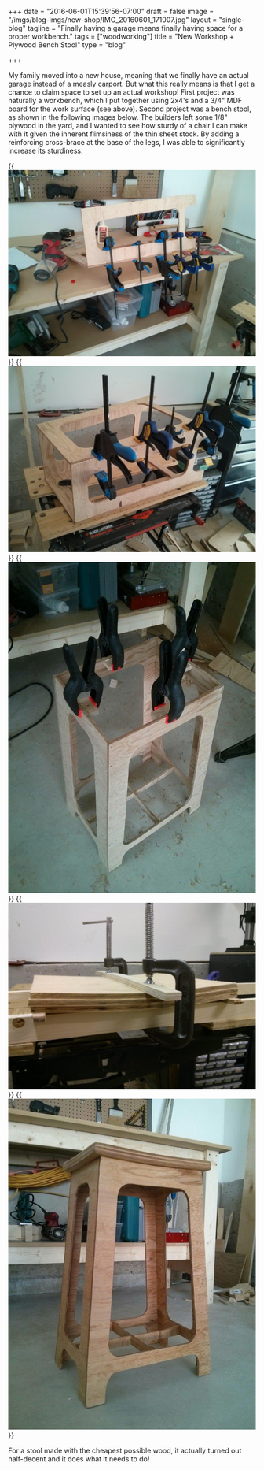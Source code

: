 +++
date = "2016-06-01T15:39:56-07:00"
draft = false
image = "/imgs/blog-imgs/new-shop/IMG_20160601_171007.jpg"
layout = "single-blog"
tagline = "Finally having a garage means finally having space for a proper workbench."
tags = ["woodworking"]
title = "New Workshop + Plywood Bench Stool"
type = "blog"

+++

My family moved into a new house, meaning that we finally have an actual garage instead of a measly carport. But what this really means is that I get a chance to claim space to set up an actual workshop! First project was naturally a workbench, which I put together using 2x4's and a 3/4" MDF board for the work surface (see above). Second project was a bench stool, as shown in the following images below. The builders left some 1/8" plywood in the yard, and I wanted to see how sturdy of a chair I can make with it given the inherent flimsiness of the thin sheet stock. By adding a reinforcing cross-brace at the base of the legs, I was able to significantly increase its sturdiness.

{{<img caption="I used a jigsaw to cut out each side, and fastened together with glue and nails (since screws would likely split the wood)." src="/imgs/blog-imgs/new-shop/IMG_20160602_170121.jpg" >}}
{{<img caption="Final panel being attached." src="/imgs/blog-imgs/new-shop/IMG_20160602_172723.jpg" >}}
{{<img caption="Blocks of wood being clamped, which will be used to attach the seat. note the cross-brace near the feet of the stool." src="/imgs/blog-imgs/new-shop/IMG_20160603_122213.jpg" >}}
{{<img caption="Gluing and clamping three sheets of the same plywood to get a more comfortable contour for sitting. This is a similar method to how skateboards/longboards are given their complex curvatures." src="/imgs/blog-imgs/new-shop/IMG_20160602_210114.jpg" >}}
{{<img caption="Stool sanded and clear coat applied." src="/imgs/blog-imgs/new-shop/IMG_20160604_113358.jpg" >}}

For a stool made with the cheapest possible wood, it actually turned out half-decent and it does what it needs to do!